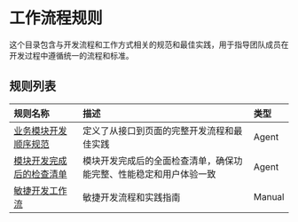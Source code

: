 # 工作流程规则

这个目录包含与开发流程和工作方式相关的规范和最佳实践，用于指导团队成员在开发过程中遵循统一的流程和标准。

## 规则列表

| 规则名称                                                     | 描述                                                               | 类型   |
| :----------------------------------------------------------- | :----------------------------------------------------------------- | :----- |
| [业务模块开发顺序规范](./business-module-workflow-agent.mdc) | 定义了从接口到页面的完整开发流程和最佳实践                         | Agent  |
| [模块开发完成后的检查清单](./module-final-check-agent.mdc)   | 模块开发完成后的全面检查清单，确保功能完整、性能稳定和用户体验一致 | Agent  |
| [敏捷开发工作流](./workflow-agile-manual.mdc)                | 敏捷开发流程和实践指南                                             | Manual |
